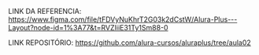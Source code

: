 LINK DA REFERENCIA: https://www.figma.com/file/tFDVyNuKhrT2G03k2dCstW/Alura-Plus---Layout?node-id=1%3A77&t=RVZIiiE31Ty1Sm88-0

LINK REPOSITÓRIO: https://github.com/alura-cursos/aluraplus/tree/aula02

